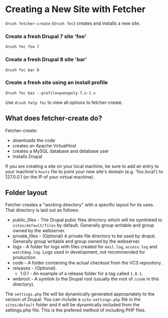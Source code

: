 # Creating a New Site with Fetcher

`drush fetcher-create` (`drush fec`) creates and installs a new site.

### Create a fresh Drupal 7 site 'foo'
    drush fec foo 7

### Create a fresh Drupal 8 site 'bar'
    drush fec bar 8
    
### Create a fresh site using an install profile
    drush fec baz --profile=panopoly-7.x-1.x
    
Use `drush help fec` to view all options to fetcher-create.

## What does fetcher-create do?

Fetcher-create:
- downloads the code
- creates an Apache VirtualHost
- creates a MySQL database and database user
- installs Drupal

If you are creating a site on your local machine, be sure to add an entry to your machine's `hosts` file to point your new site's domain (e.g. 'foo.local') to 127.0.0.1 (or the IP of your virtual machine).

## Folder layout ##

Fetcher creates a "working directory" with a specific layout for its uses.  That directory is laid 
out as follows:

  - public_files - The Drupal pubic files directory which will be symlinked to `sites/default/files` by default.  Generally group writable and group owned by the webserver.
  - private_files - (Optional) A private file directory to be used by drupal.  Generally group writable and group owned by the webserver.
  - logs - A folder for logs with files created for `mail.log`, `access.log` and `watchdog.log`.  Logs used in development, not recommended for production.
  - code - A folder containing the actual checkout from the VCS repository.
  - releases - (Optional).
    - 1.0.1 - An example of a release folder for a tag called `1.0.1`.
  - webroot - A symlink to the Drupal root (usually the root of `/code` in this directory).

The `settings.php` file will be dynamically generated appropriately to the version of Drupal. You can include a `site-settings.php` file in the
`sites/default` folder and it will be dynamically included from the settings.php file.  This is the prefered method of including PHP files.

